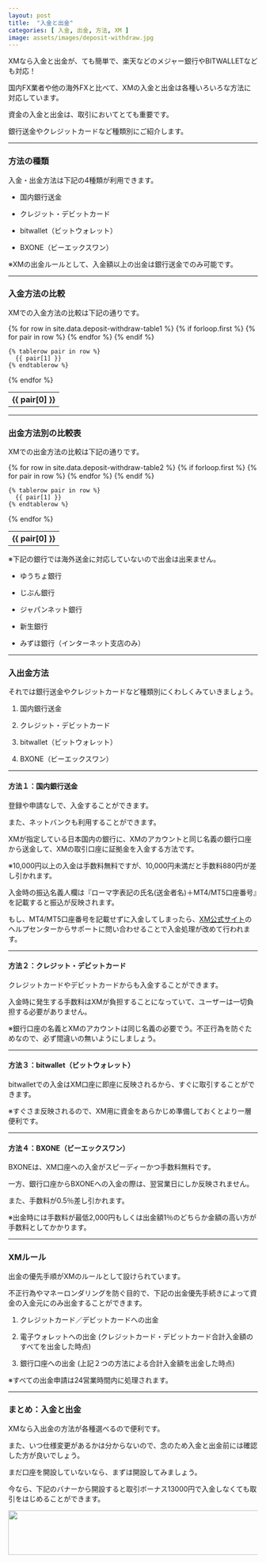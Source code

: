 ```yaml
---
layout: post
title:  "入金と出金"
categories: [ 入金, 出金, 方法, XM ]
image: assets/images/deposit-withdraw.jpg
---
```

 
XMなら入金と出金が、ても簡単で、楽天などのメジャー銀行やBITWALLETなども対応！

国内FX業者や他の海外FXと比べて、XMの入金と出金は各種いろいろな方法に対応しています。

資金の入金と出金は、取引においてとても重要です。

銀行送金やクレジットカードなど種類別にご紹介します。

<hr>

### 方法の種類

入金・出金方法は下記の4種類が利用できます。

- 国内銀行送金

- クレジット・デビットカード

- bitwallet（ビットウォレット）

- BXONE（ビーエックスワン）

※XMの出金ルールとして、入金額以上の出金は銀行送金でのみ可能です。

<hr>

### 入金方法の比較

XMでの入金方法の比較は下記の通りです。

<table>
  {% for row in site.data.deposit-withdraw-table1 %}
    {% if forloop.first %}
    <tr>
      {% for pair in row %}
        <th>{{ pair[0] }}</th>
      {% endfor %}
    </tr>
    {% endif %}

    {% tablerow pair in row %}
      {{ pair[1] }}
    {% endtablerow %}
  {% endfor %}
</table>


<hr>

### 出金方法別の比較表

XMでの出金方法の比較は下記の通りです。

<table>
  {% for row in site.data.deposit-withdraw-table2 %}
    {% if forloop.first %}
    <tr>
      {% for pair in row %}
        <th>{{ pair[0] }}</th>
      {% endfor %}
    </tr>
    {% endif %}

    {% tablerow pair in row %}
      {{ pair[1] }}
    {% endtablerow %}
  {% endfor %}
</table>

※下記の銀行では海外送金に対応していないので出金は出来ません。

- ゆうちょ銀行

- じぶん銀行

- ジャパンネット銀行

- 新生銀行

- みずほ銀行（インターネット支店のみ）

<hr>

### 入出金方法

それでは銀行送金やクレジットカードなど種類別にくわしくみていきましょう。

1. 国内銀行送金

2. クレジット・デビットカード

3. bitwallet（ビットウォレット）

4. BXONE（ビーエックスワン）

<hr>

#### 方法１：国内銀行送金

登録や申請なしで、入金することができます。

また、ネットバンクも利用することができます。

XMが指定している日本国内の銀行に、XMのアカウントと同じ名義の銀行口座から送金して、XMの取引口座に証拠金を入金する方法です。

※10,000円以上の入金は手数料無料ですが、10,000円未満だと手数料880円が差し引かれます。

入金時の振込名義人欄は『ローマ字表記の氏名(送金者名)＋MT4/MT5口座番号』を記載すると振込が反映されます。

もし、MT4/MT5口座番号を記載せずに入金してしまったら、<a href="https://clicks.affstrack.com/c?c=550036&l=ja&p=0">XM公式サイト</a>のヘルプセンターからサポートに問い合わせることで入金処理が改めて行われます。

<hr>

#### 方法２：クレジット・デビットカード

クレジットカードやデビットカードからも入金することができます。

入金時に発生する手数料はXMが負担することになっていて、ユーザーは一切負担する必要がありません。

※銀行口座の名義とXMのアカウントは同じ名義の必要でう。不正行為を防ぐためなので、必ず間違いの無いようにしましょう。

<hr>

#### 方法３：bitwallet（ビットウォレット）

bitwalletでの入金はXM口座に即座に反映されるから、すぐに取引することができます。

※すぐさま反映されるので、XM用に資金をあらかじめ準備しておくとより一層便利です。

<hr>

#### 方法４：BXONE（ビーエックスワン）

BXONEは、XM口座への入金がスピーディーかつ手数料無料です。

一方、銀行口座からBXONEへの入金の際は、翌営業日にしか反映されません。

また、手数料が0.5％差し引かれます。

※出金時には手数料が最低2,000円もしくは出金額1％のどちらか金額の高い方が手数料としてかかります。

<hr>

### XMルール

出金の優先手順がXMのルールとして設けられています。

不正行為やマネーロンダリングを防ぐ目的で、下記の出金優先手続きによって資金の入金元にのみ出金することができます。

1. クレジットカード／デビットカードへの出金

2. 電子ウォレットへの出金 (クレジットカード・デビットカード合計入金額のすべてを出金した時点)

3. 銀行口座への出金 (上記２つの方法による合計入金額を出金した時点)

※すべての出金申請は24営業時間内に処理されます。

<hr>

### まとめ：入金と出金

XMなら入出金の方法が各種選べるので便利です。

また、いつ仕様変更があるかは分からないので、念のため入金と出金前には確認した方が良いでしょう。

まだ口座を開設していないなら、まずは開設してみましょう。

今なら、下記のバナーから開設すると取引ボーナス13000円で入金しなくても取引をはじめることができます。

<a href="https://clicks.affstrack.com/c?m=7952&c=550036" referrerpolicy="no-referrer-when-downgrade"><img src="https://ads.affstrack.com/i/7952?c=550036" width="728" height="90" referrerpolicy="no-referrer-when-downgrade"/></a>




